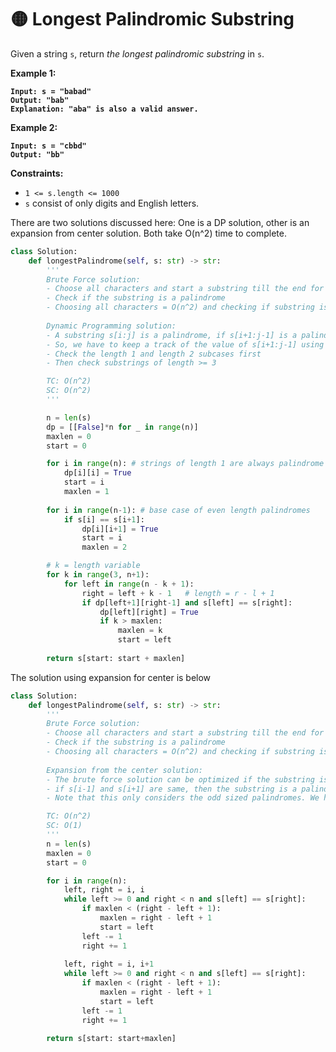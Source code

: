 # 🟡 Longest Palindromic Substring

Given a string `s`, return _the longest_ _palindromic_ _substring_ in `s`.

**Example 1:**

<pre><code><strong>Input: s = "babad"
</strong><strong>Output: "bab"
</strong><strong>Explanation: "aba" is also a valid answer.
</strong></code></pre>

**Example 2:**

<pre><code><strong>Input: s = "cbbd"
</strong><strong>Output: "bb"
</strong></code></pre>

**Constraints:**

* `1 <= s.length <= 1000`
* `s` consist of only digits and English letters.

There are two solutions discussed here: One is a DP solution, other is an expansion from center solution. Both take O(n^2) time to complete.&#x20;

```python
class Solution:
    def longestPalindrome(self, s: str) -> str:
        '''
        Brute Force solution: 
        - Choose all characters and start a substring till the end for each
        - Check if the substring is a palindrome
        - Choosing all characters = O(n^2) and checking if substring is palindrome = O(n) -> TC: O(n^3)
        
        Dynamic Programming solution: 
        - A substring s[i:j] is a palindrome, if s[i+1:j-1] is a palindrome and s[i] == s[j]
        - So, we have to keep a track of the value of s[i+1:j-1] using a 2D table
        - Check the length 1 and length 2 subcases first
        - Then check substrings of length >= 3

        TC: O(n^2)
        SC: O(n^2)
        '''

        n = len(s)
        dp = [[False]*n for _ in range(n)]
        maxlen = 0
        start = 0

        for i in range(n): # strings of length 1 are always palindrome
            dp[i][i] = True
            start = i
            maxlen = 1
        
        for i in range(n-1): # base case of even length palindromes
            if s[i] == s[i+1]:
                dp[i][i+1] = True
                start = i
                maxlen = 2

        # k = length variable
        for k in range(3, n+1): 
            for left in range(n - k + 1):
                right = left + k - 1   # length = r - l + 1
                if dp[left+1][right-1] and s[left] == s[right]:
                    dp[left][right] = True
                    if k > maxlen:
                        maxlen = k
                        start = left
        
        return s[start: start + maxlen]
```

The solution using expansion for center is below

```python
class Solution:
    def longestPalindrome(self, s: str) -> str:
        '''
        Brute Force solution: 
        - Choose all characters and start a substring till the end for each
        - Check if the substring is a palindrome
        - Choosing all characters = O(n^2) and checking if substring is palindrome = O(n) -> TC: O(n^3)
        
        Expansion from the center solution: 
        - The brute force solution can be optimized if the substring is traversed from the center to its edges, i.e. start from index i and expand to i-1 and i+1 and so on
        - if s[i-1] and s[i+1] are same, then the substring is a palindrome
        - Note that this only considers the odd sized palindromes. We have to use a different case to figure out even sized palindromes

        TC: O(n^2)
        SC: O(1)
        '''
        n = len(s)
        maxlen = 0
        start = 0

        for i in range(n):
            left, right = i, i
            while left >= 0 and right < n and s[left] == s[right]:
                if maxlen < (right - left + 1):
                    maxlen = right - left + 1
                    start = left 
                left -= 1
                right += 1
            
            left, right = i, i+1
            while left >= 0 and right < n and s[left] == s[right]:
                if maxlen < (right - left + 1):
                    maxlen = right - left + 1
                    start = left 
                left -= 1
                right += 1
        
        return s[start: start+maxlen]
```

